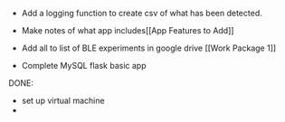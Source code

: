 - Add a logging function to create csv of what has been detected.
- Make notes of what app includes[[App Features to Add]]
- Add all to list of BLE experiments in google drive [[Work Package 1]]


- Complete MySQL flask basic app



DONE:
- set up virtual machine
- 